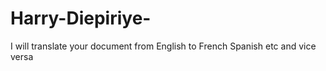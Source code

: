 # Harry-Diepiriye-
I will translate your document from English to French Spanish etc and vice versa 
